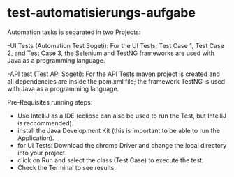 # test-automatisierungs-aufgabe


Automation tasks is separated in two Projects: 


-UI Tests (Automation Test Sogeti): For the UI Tests; Test Case 1, Test Case 2, and Test Case 3, the Selenium and TestNG frameworks are used with Java as a programming language.


-API test (Test API Sogeti): For the API Tests maven project is created and all dependencies are inside the pom.xml file; the framework TestNG is used with Java as a programming language.


Pre-Requisites running steps:

- Use IntelliJ as a IDE (eclipse can also be used to run the Test, but IntelliJ is reccommended).
- install the Java Development Kit (this is important to be able to run the Application).
- for UI Tests: Download the chrome Driver and change the local directory into your project.
- click on Run and select the class (Test Case) to execute the test.
- Check the Terminal to see results.
